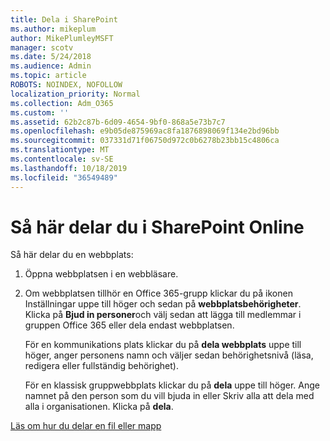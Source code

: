 ```yaml
---
title: Dela i SharePoint
ms.author: mikeplum
author: MikePlumleyMSFT
manager: scotv
ms.date: 5/24/2018
ms.audience: Admin
ms.topic: article
ROBOTS: NOINDEX, NOFOLLOW
localization_priority: Normal
ms.collection: Adm_O365
ms.custom: ''
ms.assetid: 62b2c87b-6d09-4654-9bf0-868a5e73b7c7
ms.openlocfilehash: e9b05de875969ac8fa1876898069f134e2bd96bb
ms.sourcegitcommit: 037331d71f06750d972c0b6278b23bb15c4806ca
ms.translationtype: MT
ms.contentlocale: sv-SE
ms.lasthandoff: 10/18/2019
ms.locfileid: "36549489"
---
```

# <a name="how-to-share-in-sharepoint-online"></a>Så här delar du i SharePoint Online

Så här delar du en webbplats:
  
1. Öppna webbplatsen i en webbläsare.
    
2. Om webbplatsen tillhör en Office 365-grupp klickar du på ikonen Inställningar uppe till höger och sedan på **webbplatsbehörigheter**. Klicka på **Bjud in personer**och välj sedan att lägga till medlemmar i gruppen Office 365 eller dela endast webbplatsen. 
    
    För en kommunikations plats klickar du på **dela webbplats** uppe till höger, anger personens namn och väljer sedan behörighetsnivå (läsa, redigera eller fullständig behörighet). 
    
    För en klassisk gruppwebbplats klickar du på **dela** uppe till höger. Ange namnet på den person som du vill bjuda in eller Skriv alla att dela med alla i organisationen. Klicka på **dela**.
    
[Läs om hur du delar en fil eller mapp](https://go.microsoft.com/fwlink/?linkid=511430)
  

